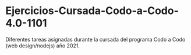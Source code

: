 # Ejercicios-Cursada-Codo-a-Codo-4.0-1101
Diferentes tareas asignadas durante la cursada del programa Codo a Codo (web design/nodejs) año 2021.
